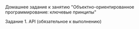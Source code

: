 Домашнее задание к занятию "Объектно-ориентированное программирование: ключевые принципы"

Задание 1. API (обязательное к выполнению)

